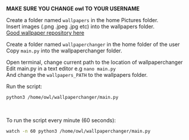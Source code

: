 **MAKE SURE YOU CHANGE owl TO YOUR USERNAME**

Create a folder named `wallpapers` in the home Pictures folder.<br>
Insert images (.png .jpeg .jpg etc) into the wallpapers folder.  <br>
<a href="https://github.com/catppuccin/wallpapers/tree/main"> Good wallpaper repository here </a> <br>

Create a folder named `wallpaperchanger` in the home folder of the user <br>
Copy `main.py` into the wallpaperchanger folder. <br>

Open terminal, change current path to the location of wallpaperchanger <br>
Edit main.py in a text editor e.g `nano main.py` <br>
And change the `wallpapers_PATH` to the wallpapers folder. <br>

Run the script:
```bash
python3 /home/owl/wallpaperchanger/main.py
```

<br>

To run the script every minute (60 seconds):

```bash
watch -n 60 python3 /home/owl/wallpaperchanger/main.py
```

